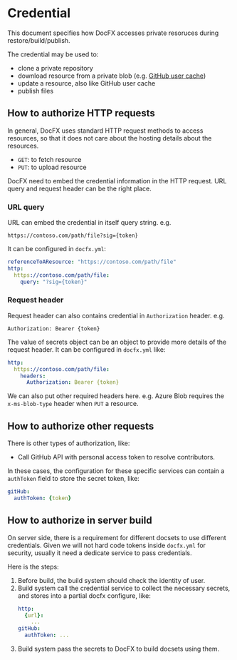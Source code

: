 # Credential

This document specifies how DocFX accesses private resoruces during restore/build/publish. 

The credential may be used to:
- clone a private repository
- download resource from a private blob (e.g. [GitHub user cache](github-user-cache.md))
- update a resource, also like GitHub user cache
- publish files

## How to authorize HTTP requests

In general, DocFX uses standard HTTP request methods to access resources, so that it does not care about the hosting details about the resources. 
- `GET`: to fetch resource
- `PUT`: to upload resource

DocFX need to embed the credential information in the HTTP request. URL query and request header can be the right place.

### URL query

URL can embed the credential in itself query string. e.g.
```
https://contoso.com/path/file?sig={token}
```

It can be configured in `docfx.yml`:
```yml
referenceToAResource: "https://contoso.com/path/file"
http:
  https://contoso.com/path/file:
    query: "?sig={token}"
```

### Request header

Request header can also contains credential in `Authorization` header. e.g.
```
Authorization: Bearer {token}
```
The value of secrets object can be an object to provide more details of the request header. It can be configured in `docfx.yml` like:
```yml
http:
  https://contoso.com/path/file:
    headers:
      Authorization: Bearer {token}
```

We can also put other required headers here. e.g. Azure Blob requires the `x-ms-blob-type` header when `PUT` a resource.

## How to authorize other requests

There is other types of authorization, like:
- Call GitHub API with personal access token to resolve contributors.

In these cases, the configuration for these specific services can contain a `authToken` field to store the secret token, like:
``` yml
gitHub:
  authToken: {token}
```

## How to authorize in server build
On server side, there is a requirement for different docsets to use different credentials. Given we will not hard code tokens inside `docfx.yml` for security, usually it need a dedicate service to pass credentials.

Here is the steps:
1. Before build, the build system should check the identity of user.
2. Build system call the credential service to collect the necessary secrets, and stores into a partial docfx configure, like:
   ```yml
   http:
     {url}:
       ...
   gitHub:
     authToken: ...
   ```
3. Build system pass the secrets to DocFX to build docsets using them.